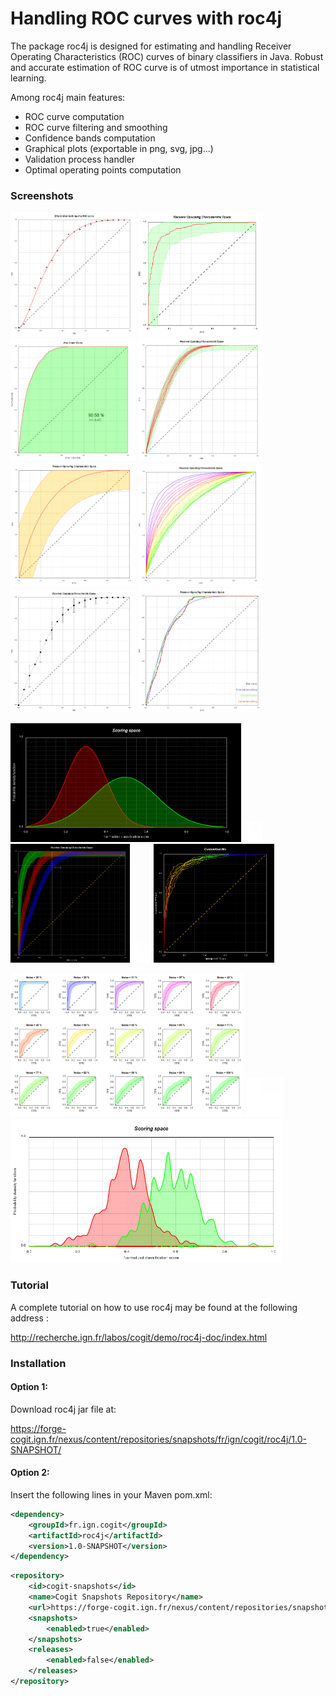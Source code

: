 
Handling ROC curves with roc4j
===================

The package roc4j is designed for estimating and handling Receiver Operating Characteristics (ROC) curves of binary classifiers in Java. Robust and accurate estimation of ROC curve is of utmost importance in statistical learning.

Among roc4j main features:

- ROC curve computation
- ROC curve filtering and smoothing
- Confidence bands computation
- Graphical plots (exportable in png, svg, jpg...)
- Validation process handler
- Optimal operating points computation

### Screenshots

<img src="https://github.com/IGNF/roc4j/blob/master/doc/images/binormalSmoothing.png" width="200"/> <img src="https://github.com/IGNF/roc4j/blob/master/doc/images/ks5.png" width="200"/> <img src="https://github.com/IGNF/roc4j/blob/master/doc/images/auc.png" width="200"/> <img src="https://github.com/IGNF/roc4j/blob/master/doc/images/fixedwidthband.png" width="200"/>
<img src="https://github.com/IGNF/roc4j/blob/master/doc/images/bandsNonSmoothed.png" width="200"/>  <img src="https://github.com/IGNF/roc4j/blob/master/doc/images/rainbow.png" width="200"/> <img src="https://github.com/IGNF/roc4j/blob/master/doc/images/errorbars3.png" width="200"/>   <img src="https://github.com/IGNF/roc4j/blob/master/doc/images/smoothing4.png" width="200"/>   

<img src="https://github.com/IGNF/roc4j/blob/master/doc/images/scoringSpace.png" height="190"/> <img src="https://github.com/IGNF/roc4j/blob/master/doc/images/space.png" width="30"/> <img src="https://github.com/IGNF/roc4j/blob/master/doc/images/oscillo.png" height="190"/> <img src="https://github.com/IGNF/roc4j/blob/master/doc/images/space.png" width="30"/> <img src="https://github.com/IGNF/roc4j/blob/master/doc/images/customized.png" height="190"/>

<img src="https://github.com/IGNF/roc4j/blob/master/doc/images/multiple.png" height="230"/> <img src="https://github.com/IGNF/roc4j/blob/master/doc/images/space.png" width="60"/> <img src="https://github.com/IGNF/roc4j/blob/master/doc/images/scoring1.png" height="230"/> 


### Tutorial

A complete tutorial on how to use roc4j may be found at the following address :

http://recherche.ign.fr/labos/cogit/demo/roc4j-doc/index.html

### Installation

#### Option 1: 

Download roc4j jar file at:

https://forge-cogit.ign.fr/nexus/content/repositories/snapshots/fr/ign/cogit/roc4j/1.0-SNAPSHOT/


#### Option 2: 

Insert the following lines in your Maven pom.xml:

```xml
<dependency>
	<groupId>fr.ign.cogit</groupId>
	<artifactId>roc4j</artifactId>
	<version>1.0-SNAPSHOT</version>
</dependency>
```

```xml
<repository>
	<id>cogit-snapshots</id>
	<name>Cogit Snapshots Repository</name>
	<url>https://forge-cogit.ign.fr/nexus/content/repositories/snapshots/</url>
	<snapshots>
		<enabled>true</enabled>
	</snapshots>
	<releases>
		<enabled>false</enabled>
	</releases>
</repository>
```


